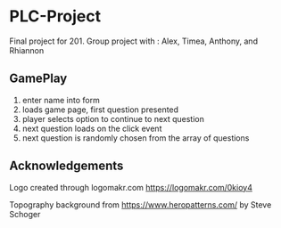 # PLC-Project
Final project for 201. Group project with : Alex, Timea, Anthony, and Rhiannon

## GamePlay
1. enter name into form
2. loads game page, first question presented
3. player selects option to continue to next question
4. next question loads on the click event
5. next question is randomly chosen from the array of questions


## Acknowledgements
Logo created through logomakr.com
 https://logomakr.com/0kioy4

 Topography background from https://www.heropatterns.com/ by Steve Schoger
